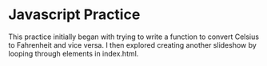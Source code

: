Javascript Practice
================
This practice initially began with trying to write a function to convert Celsius to Fahrenheit and vice versa. I then explored creating another slideshow by looping through elements in index.html.
